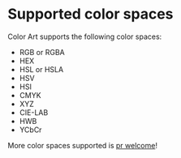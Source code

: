 # Supported color spaces

Color Art supports the following color spaces:

- RGB or RGBA
- HEX
- HSL or HSLA
- HSV
- HSI
- CMYK
- XYZ
- CIE-LAB
- HWB
- YCbCr

More color spaces supported is [pr welcome](https://github.com/JiatLn/color-art/pulls)!
